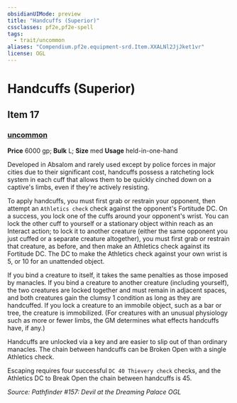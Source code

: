 ```yaml
---
obsidianUIMode: preview
title: "Handcuffs (Superior)"
cssclasses: pf2e,pf2e-spell
tags:
  - trait/uncommon
aliases: "Compendium.pf2e.equipment-srd.Item.XXALNl2JjJket1vr"
license: OGL
---
```

# Handcuffs (Superior)
## Item 17
### [uncommon](uncommon "Uncommon Rarity Trait")


**Price** 6000 gp; 
**Bulk** L; **Size** med
**Usage** held-in-one-hand

Developed in Absalom and rarely used except by police forces in major cities due to their significant cost, handcuffs possess a ratcheting lock system in each cuff that allows them to be quickly cinched down on a captive's limbs, even if they're actively resisting.

To apply handcuffs, you must first grab or restrain your opponent, then attempt an `Athletics check` check against the opponent's Fortitude DC. On a success, you lock one of the cuffs around your opponent's wrist. You can lock the other cuff to yourself or a stationary object within reach as an Interact action; to lock it to another creature (either the same opponent you just cuffed or a separate creature altogether), you must first grab or restrain that creature, as before, and then make an Athletics check against its Fortitude DC. The DC to make the Athletics check against your own wrist is 5, or 10 for an unattended object.

If you bind a creature to itself, it takes the same penalties as those imposed by manacles. If you bind a creature to another creature (including yourself), the two creatures are locked together and must remain in adjacent spaces, and both creatures gain the clumsy 1 condition as long as they are handcuffed. If you lock a creature to an immobile object, such as a bar or tree, the creature is immobilized. (For creatures with an unusual physiology such as more or fewer limbs, the GM determines what effects handcuffs have, if any.)

Handcuffs are unlocked via a key and are easier to slip out of than ordinary manacles. The chain between handcuffs can be Broken Open with a single Athletics check.

Escaping requires four successful `DC 40 Thievery check` checks, and the Athletics DC to Break Open the chain between handcuffs is 45.

*Source: Pathfinder #157: Devil at the Dreaming Palace*
*OGL*